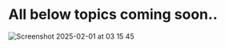 # All below topics coming soon..

![Screenshot 2025-02-01 at 03 15 45](https://github.com/user-attachments/assets/c643741f-1d62-4f27-9e1a-ca7b16248b07)
